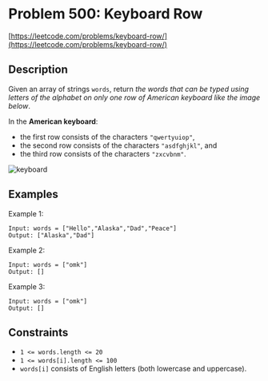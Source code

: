 # Problem 500: Keyboard Row

[https://leetcode.com/problems/keyboard-row/](https://leetcode.com/problems/keyboard-row/)

## Description

Given an array of strings `words`, return *the words that can be typed using letters of the alphabet on only one row of American keyboard like the image below*.

In the **American keyboard**:

- the first row consists of the characters `"qwertyuiop"`,
- the second row consists of the characters `"asdfghjkl"`, and
- the third row consists of the characters `"zxcvbnm"`.

![keyboard](https://assets.leetcode.com/uploads/2018/10/12/keyboard.png)

## Examples

Example 1:
```
Input: words = ["Hello","Alaska","Dad","Peace"]
Output: ["Alaska","Dad"]
```

Example 2:
```
Input: words = ["omk"]
Output: []
```

Example 3:
```
Input: words = ["omk"]
Output: []
```

## Constraints

- `1 <= words.length <= 20`
- `1 <= words[i].length <= 100`
- `words[i]` consists of English letters (both lowercase and uppercase).